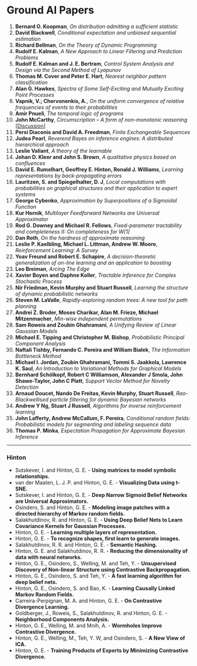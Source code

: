 # Ground AI Papers




1. **Bernard O. Koopman**, *On distribution admitting a sufficient statistic*  
2. **David Blackwell**, *Conditional expectation and unbiased sequential estimation*  
3. **Richard Bellman**, *On the Theory of Dynamic Programming*  
4. **Rudolf E. Kalman**, *A New Approach to Linear Filtering and Prediction Problems*  
5. **Rudolf E. Kalman and J. E. Bertram**, *Control System Analysis and Design via the Second Method of Lyapunov*  
6. **Thomas M. Cover and Peter E. Hart**, *Nearest neighbor pattern classification*  
7. **Alan G. Hawkes**, *Spectra of Some Self-Exciting and Mutually Exciting Point Processes*  
8. **Vapnik, V.; Chervonenkis, A.**, *On the uniform convergence of relative frequencies of events to their probabilities*  
9. **Amir Pnueli**, *The temporal logic of programs*  
10. **John McCarthy**, *Circumscription – A form of non-monotonic reasoning*   [[Discussion](https://github.com/room1805/GroundPapers/discussions/2)]
11. **Persi Diaconis and David A. Freedman**, *Finite Exchangeable Sequences*  
12. **Judea Pearl**, *Reverend Bayes on inference engines: A distributed hierarchical approach*  
13. **Leslie Valiant**, *A theory of the learnable*  
14. **Johan D. Kleer and John S. Brown**, *A qualitative physics based on confluences*  
15. **David E. Rumelhart, Geoffrey E. Hinton, Ronald J. Williams**, *Learning representations by back-propagating errors*  
16. **Lauritzen, S. and Spiegelhalter, D. J**, *Local computations with probabilities on graphical structures and their application to expert systems*  
17. **George Cybenko**, *Approximation by Superpositions of a Sigmoidal Function*  
18. **Kur Hornik**, *Multilayer Feedforward Networks are Universal Approximator*  
19. **Rod G. Downey and Michael R. Fellows**, *Fixed-parameter tractability and completeness II: On completeness for W[1]*  
20. **Dan Roth**, *On the hardness of approximate reasoning*  
21. **Leslie P. Kaelbling, Michael L. Littman, Andrew W. Moore**, *Reinforcement Learning: A Survey*  
22. **Yoav Freund and Robert E. Schapire**, *A decision-theoretic generalization of on-line learning and an application to boosting*  
23. **Leo Breiman**, *Arcing The Edge*  
24. **Xavier Boyen and Daphne Koller**, *Tractable Inference for Complex Stochastic Process*  
25. **Nir Friedman, Kevin Murphy and Stuart Russell**, *Learning the structure of dynamic probabilistic networks*  
26. **Steven M. LaValle**, *Rapidly-exploring random trees: A new tool for path planning*  
27. **Andrei Z. Broder, Moses Charikar, Alan M. Frieze, Michael Mitzenmacher**, *Min-wise independent permutations*  
28. **Sam Roweis and Zoubin Ghahramani**, *A Unifying Review of Linear Gaussian Models*  
29. **Michael E. Tipping and Christopher M. Bishop**, *Probabilistic Principal Component Analysis*  
30. **Naftali Tishby, Fernando C. Pereira and William Bialek**, *The Information Bottleneck Method*  
31. **Michael I. Jordan, Zoubin Ghahramani, Tommi S. Jaakkola, Lawrence K. Saul**, *An Introduction to Variational Methods for Graphical Models*  
32. **Bernhard Schölkopf, Robert C Williamson, Alexander J Smola, John Shawe-Taylor, John C Platt**, *Support Vector Method for Novelty Detection*  
33. **Arnaud Doucet, Nando De Freitas, Kevin Murphy, Stuart Russell**, *Rao-Blackwellised particle filtering for dynamic Bayesian networks*  
34. **Andrew Y Ng, Stuart J Russell**, *Algorithms for inverse reinforcement learning*  
35. **John Lafferty, Andrew McCallum, F. Pereira**, *Conditional random fields: Probabilistic models for segmenting and labeling sequence data*  
36. **Thomas P. Minka**, *Expectation Propagation for Approximate Bayesian Inference*


--- 

### Hinton 

- Sutskever, I. and Hinton, G. E. - **Using matrices to model symbolic relationships.**
- van der Maaten, L. J. P. and Hinton, G. E. - **Visualizing Data using t-SNE.**
- Sutskever, I. and Hinton, G. E. - **Deep Narrow Sigmoid Belief Networks are Universal Approximators.**
- Osindero, S. and Hinton, G. E. - **Modeling image patches with a directed hierarchy of Markov random fields.**
- Salakhutdinov, R. and Hinton, G. E. - **Using Deep Belief Nets to Learn Covariance Kernels for Gaussian Processes.**
- Hinton, G. E. - **Learning multiple layers of representation.**
- Hinton, G. E. - **To recognize shapes, first learn to generate images.**
- Salakhutdinov, R. R. and Hinton, G. E. - **Semantic Hashing.**
- Hinton, G. E. and Salakhutdinov, R. R. - **Reducing the dimensionality of data with neural networks.**
- Hinton, G. E., Osindero, S., Welling, M. and Teh, Y. - **Unsupervised Discovery of Non-linear Structure using Contrastive Backpropagation.**
- Hinton, G. E., Osindero, S. and Teh, Y. - **A fast learning algorithm for deep belief nets.**
- Hinton, G. E., Osindero, S. and Bao, K. - **Learning Causally Linked Markov Random Fields.**
- Carreira-Perpignan, M. A. and Hinton, G. E. - **On Contrastive Divergence Learning.**
- Goldberger, J., Roweis, S., Salakhutdinov, R. and Hinton, G. E. - **Neighborhood Components Analysis.**
- Hinton, G. E., Welling, M. and Mnih, A. - **Wormholes Improve Contrastive Divergence.**
- Hinton, G. E., Welling, M., Teh, Y. W, and Osindero, S. - **A New View of ICA.**
- Hinton, G. E. - **Training Products of Experts by Minimizing Contrastive Divergence.**

